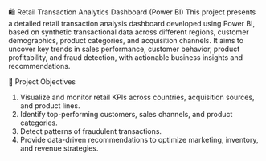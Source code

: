 🛍️ Retail Transaction Analytics Dashboard (Power BI)
This project presents a detailed retail transaction analysis dashboard developed using Power BI, based on synthetic transactional data across different regions, customer demographics, product categories, and acquisition channels. It aims to uncover key trends in sales performance, customer behavior, product profitability, and fraud detection, with actionable business insights and recommendations.

📁 Project Objectives
1.  Visualize and monitor retail KPIs across countries, acquisition sources, and product lines.
2.  Identify top-performing customers, sales channels, and product categories.
3.  Detect patterns of fraudulent transactions.
4.  Provide data-driven recommendations to optimize marketing, inventory, and revenue strategies.

